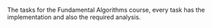 The tasks for the Fundamental Algorithms course, every task has the implementation and also the required analysis.